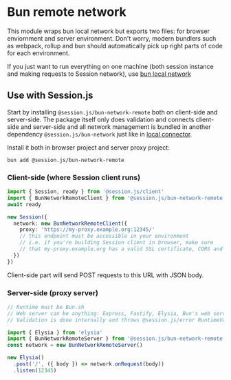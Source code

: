 # Bun remote network

This module wraps bun local network but exports two files: for browser enviornment and server environment. Don't worry, modern bundlers such as webpack, rollup and bun should automatically pick up right parts of code for each environment.

If you just want to run everything on one machine (both session instance and making requests to Session network), use [bun local network](./bun-local.md)

## Use with Session.js

Start by installing `@session.js/bun-network-remote` both on client-side and server-side. The package itself only does validation and connects client-side and server-side and all network management is bundled in another dependency `@session.js/bun-network` just like in [local connector](./bun-local.md).

Install it both in browser project and server proxy project:

```
bun add @session.js/bun-network-remote
```

### Client-side (where Session client runs)

```ts
import { Session, ready } from '@session.js/client'
import { BunNetworkRemoteClient } from '@session.js/bun-network-remote'
await ready

new Session({ 
  network: new BunNetworkRemoteClient({ 
    proxy: 'https://my-proxy.example.org:12345/' 
    // this endpoint must be accessible in your environment
    // i.e. if you're building Session client in browser, make sure
    // that my-proxy.example.org has a valid SSL certificate, CORS and SSL settings
  })
})
```

Client-side part will send POST requests to this URL with JSON body.

### Server-side (proxy server)

```ts
// Runtime must be Bun.sh
// Web server can be anything: Express, Fastify, Elysia, Bun's web server, etc...
// Validation is done internally and throws @session.js/error RuntimeValidation errors

import { Elysia } from 'elysia'
import { BunNetworkRemoteServer } from '@session.js/bun-network-remote'
const network = new BunNetworkRemoteServer()

new Elysia()
  .post('/', ({ body }) => network.onRequest(body))
  .listen(12345)
```